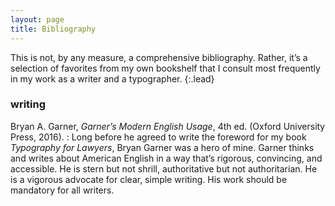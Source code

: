 ```yaml
---
layout: page
title: Bibliography
---
```


This is not, by any measure, a comprehensive bibliography. Rather, it’s a selection of favorites from my own bookshelf that I consult most frequently in my work as a writer and a typographer.
{:.lead}

### **writing**
Bryan A. Garner, *Garner’s Modern English Usage*, 4th ed. (Oxford University Press, 2016).
: Long before he agreed to write the foreword for my book *Typography for Lawyers*, Bryan Garner was a hero of mine. Garner thinks and writes about American English in a way that’s rigorous, convincing, and accessible. He is stern but not shrill, authoritative but not authoritarian. He is a vigorous advocate for clear, simple writing. His work should be mandatory for all writers.
